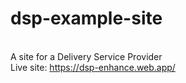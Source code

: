 # dsp-example-site
<br>A site for a Delivery Service Provider</br>
Live site: https://dsp-enhance.web.app/
